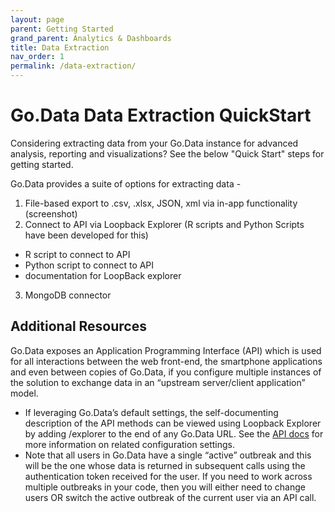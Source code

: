 ```yaml
---
layout: page
parent: Getting Started
grand_parent: Analytics & Dashboards
title: Data Extraction
nav_order: 1
permalink: /data-extraction/
---
```


# Go.Data Data Extraction QuickStart
Considering extracting data from your Go.Data instance for advanced analysis, reporting and visualizations? See the below "Quick Start" steps for getting started. 

Go.Data provides a suite of options for extracting data -
1. File-based export to .csv, .xlsx, JSON, xml via in-app functionality (screenshot)
2. Connect to API via Loopback Explorer (R scripts and Python Scripts have been developed for this)
- R script to connect to API
- Python script to connect to API
- documentation for LoopBack explorer
3. MongoDB connector


## Additional Resources
Go.Data exposes an Application Programming Interface (API) which is used for all interactions between the web front-end, the smartphone applications and even between copies of Go.Data, if you configure multiple instances of the solution to exchange data in an “upstream server/client application” model. 
- If leveraging Go.Data’s default settings, the self-documenting description of the API methods can be viewed using Loopback Explorer by adding /explorer to the end of any Go.Data URL. See the [API docs](https://worldhealthorganization.github.io/godata/api-docs/) for more information on related configuration settings. 
- Note that all users in Go.Data have a single “active” outbreak and this will be the one whose data is returned in subsequent calls using the authentication token received for the user. If you need to work across multiple outbreaks in your code, then you will either need to change users OR switch the active outbreak of the current user via an API call.
